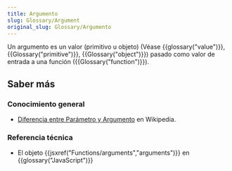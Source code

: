 ```yaml
---
title: Argumento
slug: Glossary/Argument
original_slug: Glossary/Argumento
---
```


Un argumento es un valor (primitivo u objeto) (Véase {{glossary("value")}}, {{Glossary("primitive")}}, {{Glossary("object")}}) pasado como valor de entrada a una función ({{Glossary("function")}}).

## Saber más

### Conocimiento general

- [Diferencia entre Parámetro y Argumento](<https://en.wikipedia.org/wiki/Parameter_(computer_programming)>) en Wikipedia.

### Referencia técnica

- El objeto {{jsxref("Functions/arguments","arguments")}} en {{glossary("JavaScript")}}
